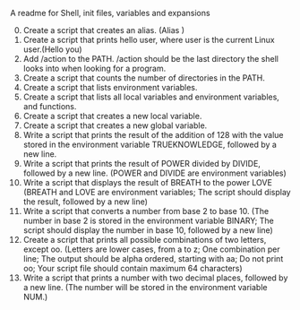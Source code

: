 A readme for Shell, init files, variables and expansions

0. Create a script that creates an alias. (Alias <o>)
1. Create a script that prints hello user, where user is the current Linux user.(Hello you)
2. Add /action to the PATH. /action should be the last directory the shell looks into when looking for a program.
3. Create a script that counts the number of directories in the PATH.
4. Create a script that lists environment variables.
5. Create a script that lists all local variables and environment variables, and functions.
6. Create a script that creates a new local variable.
7. Create a script that creates a new global variable.
8. Write a script that prints the result of the addition of 128 with the value stored in the environment variable TRUEKNOWLEDGE, followed by a new line.
9. Write a script that prints the result of POWER divided by DIVIDE, followed by a new line. (POWER and DIVIDE are environment variables)
10. Write a script that displays the result of BREATH to the power LOVE
(BREATH and LOVE are environment variables; The script should display the result, followed by a new line)
11. Write a script that converts a number from base 2 to base 10.
(The number in base 2 is stored in the environment variable BINARY;
The script should display the number in base 10, followed by a new line)
12. Create a script that prints all possible combinations of two letters, except oo.
(Letters are lower cases, from a to z; One combination per line; The output should be alpha ordered, starting with aa;
Do not print oo; Your script file should contain maximum 64 characters)
13. Write a script that prints a number with two decimal places, followed by a new line.
(The number will be stored in the environment variable NUM.)


